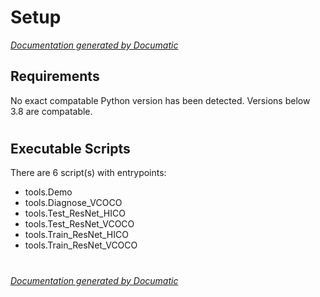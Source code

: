 # Setup

[_Documentation generated by Documatic_](https://www.documatic.com)

<!---Documatic-section-Requirements-start--->
## Requirements

No exact compatable Python version has been detected.
Versions below 3.8 are compatable.

# #
<!---Documatic-section-Requirements-end--->

<!---Documatic-section-Executable Scripts-start--->
## Executable Scripts

There are 6 script(s) with entrypoints:
* tools.Demo
* tools.Diagnose_VCOCO
* tools.Test_ResNet_HICO
* tools.Test_ResNet_VCOCO
* tools.Train_ResNet_HICO
* tools.Train_ResNet_VCOCO

# #
<!---Documatic-section-Executable Scripts-end--->

[_Documentation generated by Documatic_](https://www.documatic.com)